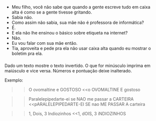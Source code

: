 - Meu filho, você não sabe que quando a gente escreve tudo em
caixa alta é como se a gente tivesse gritando.
- Sabia não.
- Como assim não sabia, sua mãe não é professora de informática?
- É.
- E ela não lhe ensinou o básico sobre etiqueta na internet?
- Não.
- Eu vou falar com sua mãe então.
- Tia, aproveita e pede pra ela não usar caixa alta quando
eu mostrar o boletim pra ela.

#####

Dado um texto mostre o texto invertido. O que for minúsculo
imprima em maiúsculo e vice versa. Números e pontuação deixe
inalterado.

Exemplo:
>>O ovomaltine e GOSTOSO
<<o OVOMALTINE E gostoso


>>Paralelepipedarte-ei se NAO me passar a CARTEIRA
<<pARALELEPIPEDARTE-EI SE nao ME PASSAR A carteira

>>1, Dois, 3 Indiozinhos
<<1, dOIS, 3 iNDIOZINHOS